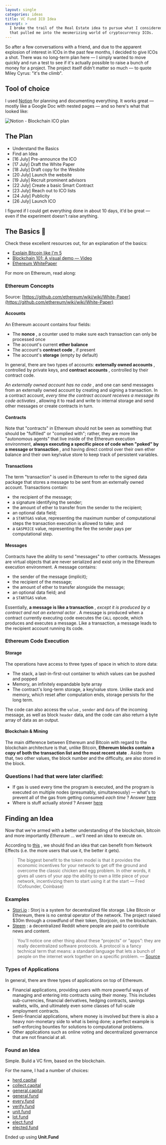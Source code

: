 ```yaml
---
layout: single
categories: ideas
title: VC Fund ICO Idea
excerpt: >
  I broke the trail of the Real Estate idea to pursue what I considered a unique opportunity
  that pulled me into the mesmerizing world of cryptocurrency ICOs.
---
```


So after a few conversations with a friend, and due to the apparent explosion of interest in ICOs in the past few months, I decided to give ICOs a shot. There was no long-term plan here &mdash; I simply wanted to move quickly and run a test to see if it's actually possible to raise a bunch of money for a project. The project itself didn't matter so much &mdash; to quote Miley Cyrus: "it's the climb". 

## Tool of choice

I used [Notion](https://notion.so) for planning and documenting everything. It works great &mdash; mostly like a Google Doc with nested pages &mdash; and so here's what that looked like:

![Notion - Blockchain ICO plan](/assets/notion-blockchain.png)

## The Plan

- Understand the Basics
- Find an Idea
- [16 July] Pre-announce the ICO
- [17 July] Draft the White Paper
- [18 July] Draft copy for the Wesbite
- [20 July] Launch the website
- [19 July] Recruit prominent advisors
- [22 July] Create a basic Smart Contract
- [23 July] Reach out to ICO lists
- [24 July] Publicity
- [26 July] Launch ICO

I figured if I could get everything done in about 10 days, it'd be great &mdash; even if the experiment doesn't raise anything. 

## The Basics 🍼 

Check these excellent resources out, for an explanation of the basics:

-  [Explain Bitcoin like I'm 5](https://medium.com/@nik5ter/explain-bitcoin-like-im-five-73b4257ac833) 
-  [Blockchain 101: A visual demo &mdash; Video](https://www.youtube.com/watch?v=_160oMzblY8) 
-  [Ethereum WhitePaper](https://solidity.readthedocs.io/en/latest/introduction-to-smart-contracts.html) 

For more on Ethereum, read along:

### Ethereum Concepts

Source: [https://github.com/ethereum/wiki/wiki/White-Paper](https://github.com/ethereum/wiki/wiki/White-Paper) 

#### Accounts

An Ethereum account contains four fields:

- The **nonce** , a counter used to make sure each transaction can only be processed once
- The account's current **ether balance** 
- The account's **contract code** , if present
- The account's **storage** (empty by default)

In general, there are two types of accounts: **externally owned accounts** , controlled by private keys, and **contract accounts** , controlled by their contract code. 

 _An externally owned account has no code_ , and one can send messages from an externally owned account by creating and signing a transaction. In a contract account, _every time the contract account receives a message its code activates_ , allowing it to read and write to internal storage and send other messages or create contracts in turn.

#### Contracts

Note that "contracts" in Ethereum should not be seen as something that should be "fulfilled" or "complied with"; rather, they are more like "autonomous agents" that live inside of the Ethereum execution environment, **always executing a specific piece of code when "poked" by a message or transaction** , and having direct control over their own ether balance and their own key/value store to keep track of persistent variables.

#### Transactions

The term "transaction" is used in Ethereum to refer to the signed data package that stores a message to be sent from an externally owned account. Transactions contain:

- the recipient of the message;
- a signature identifying the sender;
- the amount of ether to transfer from the sender to the recipient;
- an optional data field;
- a `STARTGAS` value, representing the maximum number of computational steps the transaction execution is allowed to take; and
- a `GASPRICE` value, representing the fee the sender pays per computational step.

#### Messages

Contracts have the ability to send "messages" to other contracts. Messages are virtual objects that are never serialized and exist only in the Ethereum execution environment. A message contains:

- the sender of the message (implicit);
- the recipient of the message;
- the amount of ether to transfer alongside the message;
- an optional data field; and
- a `STARTGAS` value.

Essentially, **a message is like a transaction** , _except it is produced by a contract and not an external actor_ . A message is produced when a contract currently executing code executes the `CALL` opcode, which produces and executes a message. Like a transaction, a message leads to the recipient account running its code.

### Ethereum Code Execution

#### Storage

The operations have access to three types of space in which to store data:

- The stack, a last-in-first-out container to which values can be pushed and popped
- Memory, an infinitely expandable byte array
- The contract's long-term storage, a key/value store. Unlike stack and memory, which reset after computation ends, storage persists for the long term.

The code can also access the `value` , `sender` and `data` of the incoming message, as well as block `header` data, and the code can also return a byte array of data as an output.

#### Blockchain & Mining

The main difference between Ethereum and Bitcoin with regard to the blockchain architecture is that, unlike Bitcoin, **Ethereum blocks contain a copy of both the transaction list and the most recent state** . Aside from that, two other values, the block number and the difficulty, are also stored in the block.

### Questions I had that were later clarified:

- If gas is used every time the program is executed, and the program is executed on multiple nodes (presumably, simultaneously) — what's to prevent all of the gas from getting consumed _each time_ ? Answer [here](https://ethereum.stackexchange.com/a/21091/14187)
- Where is stuff actually _stored_ ? Answer [here](https://ethereum.stackexchange.com/a/6413/14187) 

## Finding an Idea

Now that we're armed with a better understanding of the blockchain, bitcoin and more importantly *Ethereum* &hellip; we'll need an idea to execute on.

According to [this](https://blog.gdax.com/how-to-raise-money-on-a-blockchain-with-a-token-510562c9cdfa) , we should find an idea that can benefit from Network Effects (i.e. the more users that use it, the better it gets).

> The biggest benefit to the token model is that it provides the economic incentives for your network to get off the ground and overcome the classic chicken and egg problem. In other words, it gives all users of your app the ability to own a little piece of your network, incentivizing them to start using it at the start — Fred (Cofounder, Coinbase)

### Examples

-  [Storj.io](https://storj.io/) : Storj is a system for decentralized file storage. Like Bitcoin or Ethereum, there is no central operator of the network. The project raised $30m through a crowdfund of their token, Storjcoin, on the blockchain.
-  [Steem](https://steemit.com/) : a decentralized Reddit where people are paid to contribute news and content.

> You’ll notice one other thing about these “projects” or “apps”: they are really decentralized software protocols. A protocol is a fancy technical term that means: a standard language that lets a bunch of people on the internet work together on a specific problem. — [Source](https://blog.coinbase.com/app-coins-and-the-dawn-of-the-decentralized-business-model-8b8c951e734f) 

### Types of Applications

In general, there are three types of applications on top of Ethereum. 

- Financial applications, providing users with more powerful ways of managing and entering into contracts using their money. This includes sub-currencies, financial derivatives, hedging contracts, savings wallets, wills, and ultimately even some classes of full-scale employment contracts. 
- Semi-financial applications, where money is involved but there is also a heavy non-monetary side to what is being done; a perfect example is self-enforcing bounties for solutions to computational problems. 
- Other applications such as online voting and decentralized governance that are not financial at all.

### Found an Idea

Simple. Build a VC firm, based on the blockchain.

For the name, I had a number of choices:

-  [herd.capital](http://herd.capital) 
-  [collect.capital](http://collect.capital) 
-  [general.capital](http://general.capital) 
-  [general.fund](http://general.fund) 
-  [every.fund](http://every.fund) 
-  [verify.fund](http://verify.fund) 
-  [unit.fund](http://unit.fund) 
-  [lot.fund](http://lot.fund) 
-  [elect.fund](http://elect.fund) 
-  [elected.fund](http://elected.fund)

Ended up using **Unit.Fund**
